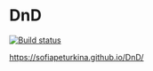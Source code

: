 # DnD

[![Build status](https://ci.appveyor.com/api/projects/status/pakeqos4n388kd25?svg=true)](https://ci.appveyor.com/project/Sofia/dnd)

https://sofiapeturkina.github.io/DnD/
